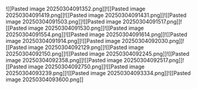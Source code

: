 ![[Pasted image 20250304091352.png]]![[Pasted image 20250304091419.png]]![[Pasted image 20250304091431.png]]![[Pasted image 20250304091503.png]]![[Pasted image 20250304091517.png]]![[Pasted image 20250304091530.png]]![[Pasted image 20250304091554.png]]![[Pasted image 20250304091614.png]]![[Pasted image 20250304091914.png]]![[Pasted image 20250304092030.png]]![[Pasted image 20250304092129.png]]![[Pasted image 20250304092150.png]]![[Pasted image 20250304092245.png]]![[Pasted image 20250304092358.png]]![[Pasted image 20250304092517.png]]![[Pasted image 20250304092750.png]]![[Pasted image 20250304093239.png]]![[Pasted image 20250304093334.png]]![[Pasted image 20250304093600.png]]